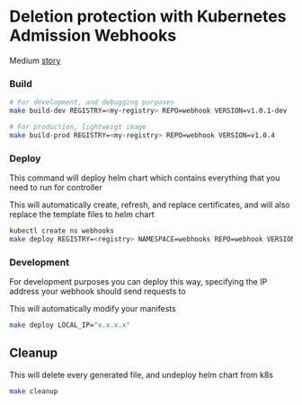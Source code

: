 # Deletion protection with Kubernetes Admission Webhooks
Medium [story](https://medium.com/@vahagn.mian/how-kubernetes-admission-webhooks-work-building-deletion-protection-3c19e66f7ad1)


### Build

```bash
# For development, and debugging purposes
make build-dev REGISTRY=<my-registry> REPO=webhook VERSION=v1.0.1-dev

# For production, lightweigt image
make build-prod REGISTRY=<my-registry> REPO=webhook VERSION=v1.0.4
```

### Deploy
This command will deploy helm chart which contains everything that you need to run for controller

This will automatically create, refresh, and replace certificates, and will also replace the template files to helm chart
```bash
kubectl create ns webhooks
make deploy REGISTRY=<registry> NAMESPACE=webhooks REPO=webhook VERSION=v1.0.4
```

### Development
For development purposes you can deploy this way, specifying the IP address your webhook should send requests to

This will automatically modify your manifests
```bash
make deploy LOCAL_IP="x.x.x.x"
```

## Cleanup
This will delete every generated file, and undeploy helm chart from k8s
```bash
make cleanup
```
